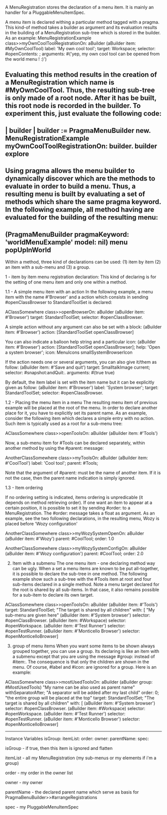A MenuRegistration stores the declaration of a menu item. It is mainly an handler for a PluggableMenuItemSpec. A menu item is declared withing a particular method tagged with a pragma. This kind-of method takes a builder as argument and its evaluation results in the building of a MenuRegistration sub-tree which is stored in the builder.   As an example:MenuRegistrationExample class>>myOwnCoolToolRegistrationOn: aBuilder 	<worldMenuExample> 	(aBuilder item: #MyOwnCoolTool)		label: 'My own cool tool';		target: Workspace; 		selector: #openContents: ;		arguments: #('yep, my own cool tool can be opened from the world menu ! :)')	Evaluating this method results in the creation of a MenuRegistration which name is #MyOwnCoolTool. Thus, the resulting sub-tree is only made of a root node. After it has be built, this root node is recorded in the builder. To experiment this, just evaluate the following code:-------------| builder |builder := PragmaMenuBuilder new.MenuRegistrationExample myOwnCoolToolRegistrationOn: builder.builder explore-------------Using pragma allows the menu builder to dynamically discover which are the methods to evaluate in order to build a menu. Thus, a resulting menu is built by evaluating a set of methods which share the same pragma keyword.In the following example, all method having <worldMenuExample> are evaluated for the building of the resulting menu:---------------(PragmaMenuBuilder pragmaKeyword: 'worldMenuExample' model: nil) menu popUpInWorld---------------Within a method, three kind of declarations can be used: (1) item by item (2) an item with a sub-menu and (3) a group.1 -  item by item menu registration declaration:This kind of declaring is for the setting of one menu item and only one within a method.1.1 -  A simple menu item with an actionIn the following example, a menu item with the name #'Browser' and a action which consists in sending #openClassBrowser to StandardToolSet is declared:AClassSomewhere class>>openBrowserOn: aBuilder	<myMenuTest>	(aBuilder item: #'Browser') 		target: StandardToolSet; 		selector: #openClassBrowser.A simple action without any argument can also be set with a block:	(aBuilder item: #'Browser') action: [StandardToolSet openClassBrowser]You can also indicate a balloon help string and a particular icon:	(aBuilder item: #'Browser') 		action: [StandardToolSet openClassBrowser];		help: 'Open a system browser';		icon: MenuIcons smallSystemBrowserIconIf the action needs one or several arguments, you can also give it/them as follow:	(aBuilder item: #'Save and quit') 		target: SmalltalkImage current; 		selector: #snapshot:andQuit:.		arguments: #(true true)		By default, the item label is set with the item name but it can be explicitly given as follow:	(aBuilder item: #'Browser')		label: 'System browser'; 		target: StandardToolSet; 		selector: #openClassBrowser.1.2  -  Placing the menu item in a  menuThe resulting menu item of previous example will be placed at the root of the menu.In order to declare another place for it, you have to explicitly set its parent name.As an example, consider the following item which declares a simple entry with no action.Such item is typically used as a root for a sub-menu tree:AClassSomewhere class>>openToolsOn: aBuilder	<myMenuTest>	(aBuilder item: #'Tools')Now, a sub-menu item for #Tools can be declared separately, within another methodby using the #parent: message:AnotherClassSomewhere class>>myToolsOn: aBuilder	<myMenuTest>	(aBuilder item: #'CoolTool')		label: 'Cool tool';		parent: #Tools;Note that the argument of #parent: must be the name of another item. If it is not the case, then the parent name indication is simply ignored.1.3  -  Item orderingIf no ordering setting is indicated, items ordering is unpredicable (it depends on method retrieving order). If one want an item to appear at a certain position, it is possible to set it by sending #order: to a MenuRegistration. The #order: message takes a float as argument. As an example, see  the two following declarations, in the resulting menu, Wozy is placed before 'Wozy configuration'AnotherClassSomewhere class>>myWozySystemOpenOn: aBuilder	<myMenuTest>	(aBuilder item: #'Wozy')		parent: #CoolTool;		order: 1.0		AnotherClassSomewhere class>>myWozySystemConfigOn: aBuilder	<myMenuTest>	(aBuilder item: #'Wozy configuration')		parent: #CoolTool;		order: 2.02) Item with a submenuThe one menu item - one declaring method way can be ugly. When a set a menu items are known to be put all-together, it is possible to declare the sub-tree in one method. The following example show such a sub-tree with the #Tools item at root and four sub-items declared in a single method. Note a menu target declared for the root is shared by all sub-items. In that case, it also remains possible for a sub-item to declare its own target.AClassSomewhere class>>openToolsOn: aBuilder	<myMenuTest>	(aBuilder item: #'Tools')		target:  StandardToolSet; "The target is shared by all children"		with: [ "My sub-menu are given here"			(aBuilder item: #'System browser') selector: #openClassBrowser.			(aBuilder item: #Workspace) selector: #openWorkspace.			(aBuilder item: #'Test Runner') selector: #openTestRunner.			(aBuilder item: #'Monticello Browser') selector: #openMonticelloBrowser]		3) group of menu itemsWhen you want some items to be shown always grouped together, you can use a group. Its declaring is like an item with a submenu except that you are using the message #group: instead of #item:. The consequence is that only the children are shown in the menu. Of course, #label and #icon: are ignored for a group. Here is an example:AClassSomewhere class>>mostUsedToolsOn: aBuilder	<myMenuTest>	(aBuilder group: #MostUsedTools) "My name can be also used as parent name"		withSeparatorAfter; "A separator will be added after my last child"		order: 0; "the entire group will be placed at the top"		target:  StandardToolSet; "The target is shared by all children"		with: [			(aBuilder item: #'System browser') selector: #openClassBrowser.			(aBuilder item: #Workspace) selector: #openWorkspace.			(aBuilder item: #'Test Runner') selector: #openTestRunner.			(aBuilder item: #'Monticello Browser') selector: #openMonticelloBrowser]---------------------------		Instance Variables	isGroup:		<Boolean>	itemList:		<SortedCollection>	order:		<Number>	owner:		<MenuRegistration>	parentName:		<Symbol>	spec:		<PluggableMenuItemSpec>isGroup	- if true, then this item is ignored and flattenitemList	- all my MenuRegistration (my sub-menus or my elements if i'm a group)order	- my order in the owner listowner	- my ownerparentName	- the declared parent name which serve as basis for PragmaBenuBuilder>>#arrangeRegistrationsspec	- my PluggableMenuItemSpec